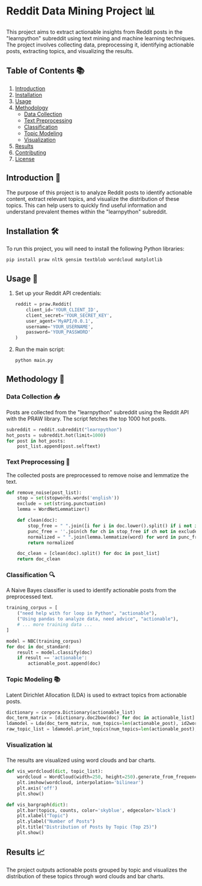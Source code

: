 # Reddit Data Mining Project 📊

This project aims to extract actionable insights from Reddit posts in the "learnpython" subreddit using text mining and machine learning techniques. The project involves collecting data, preprocessing it, identifying actionable posts, extracting topics, and visualizing the results.

## Table of Contents 📚

1. [Introduction](#introduction)
2. [Installation](#installation)
3. [Usage](#usage)
4. [Methodology](#methodology)
   - [Data Collection](#data-collection)
   - [Text Preprocessing](#text-preprocessing)
   - [Classification](#classification)
   - [Topic Modeling](#topic-modeling)
   - [Visualization](#visualization)
5. [Results](#results)
6. [Contributing](#contributing)
7. [License](#license)

## Introduction 🎯

The purpose of this project is to analyze Reddit posts to identify actionable content, extract relevant topics, and visualize the distribution of these topics. This can help users to quickly find useful information and understand prevalent themes within the "learnpython" subreddit.

## Installation 🛠️

To run this project, you will need to install the following Python libraries:

```sh
pip install praw nltk gensim textblob wordcloud matplotlib
```

## Usage 🚀

1. Set up your Reddit API credentials:

   ```python
   reddit = praw.Reddit(
       client_id='YOUR_CLIENT_ID',
       client_secret='YOUR_SECRET_KEY',
       user_agent='MyAPI/0.0.1',
       username='YOUR_USERNAME',
       password='YOUR_PASSWORD'
   )
   ```

2. Run the main script:

   ```python
   python main.py
   ```

## Methodology 🧠

### Data Collection 📥

Posts are collected from the "learnpython" subreddit using the Reddit API with the PRAW library. The script fetches the top 1000 hot posts.

```python
subreddit = reddit.subreddit("learnpython")
hot_posts = subreddit.hot(limit=1000)
for post in hot_posts:
    post_list.append(post.selftext)
```

### Text Preprocessing 📝

The collected posts are preprocessed to remove noise and lemmatize the text.

```python
def remove_noise(post_list):
    stop = set(stopwords.words('english'))
    exclude = set(string.punctuation)
    lemma = WordNetLemmatizer()

    def clean(doc):
        stop_free = " ".join([i for i in doc.lower().split() if i not in stop])
        punc_free = ''.join(ch for ch in stop_free if ch not in exclude)
        normalized = " ".join(lemma.lemmatize(word) for word in punc_free.split())
        return normalized

    doc_clean = [clean(doc).split() for doc in post_list]
    return doc_clean
```

### Classification 🔍

A Naive Bayes classifier is used to identify actionable posts from the preprocessed text.

```python
training_corpus = [
    ("need help with for loop in Python", "actionable"),
    ("Using pandas to analyze data, need advice", "actionable"),
    # ... more training data ...
]

model = NBC(training_corpus)
for doc in doc_standard:
    result = model.classify(doc)
    if result == 'actionable':
        actionable_post.append(doc)
```

### Topic Modeling 📚

Latent Dirichlet Allocation (LDA) is used to extract topics from actionable posts.

```python
dictionary = corpora.Dictionary(actionable_list)
doc_term_matrix = [dictionary.doc2bow(doc) for doc in actionable_list]
ldamodel = Lda(doc_term_matrix, num_topics=len(actionable_post), id2word=dictionary, passes=50)
raw_topic_list = ldamodel.print_topics(num_topics=len(actionable_post), num_words=1)
```

### Visualization 📊

The results are visualized using word clouds and bar charts.

```python
def vis_wordcloud(dict, topic_list):
    wordcloud = WordCloud(width=250, height=250).generate_from_frequencies(word_counts)
    plt.imshow(wordcloud, interpolation='bilinear')
    plt.axis('off')
    plt.show()

def vis_bargraph(dict):
    plt.bar(topics, counts, color='skyblue', edgecolor='black')
    plt.xlabel("Topic")
    plt.ylabel("Number of Posts")
    plt.title("Distribution of Posts by Topic (Top 25)")
    plt.show()
```

## Results 📈

The project outputs actionable posts grouped by topic and visualizes the distribution of these topics through word clouds and bar charts.
